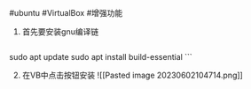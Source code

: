 #ubuntu #VirtualBox #增强功能

1. 首先要安装gnu编译链
	```shell
sudo apt update
sudo apt install build-essential
	```

2. 在VB中点击按钮安装
![[Pasted image 20230602104714.png]]
